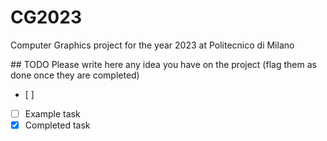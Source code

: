 # CG2023
Computer Graphics project for the year 2023 at Politecnico di Milano

## TODO
Please write here any idea you have on the project (flag them as done once they are completed)
- [ ] 
- [ ] Example task
- [x] Completed task
